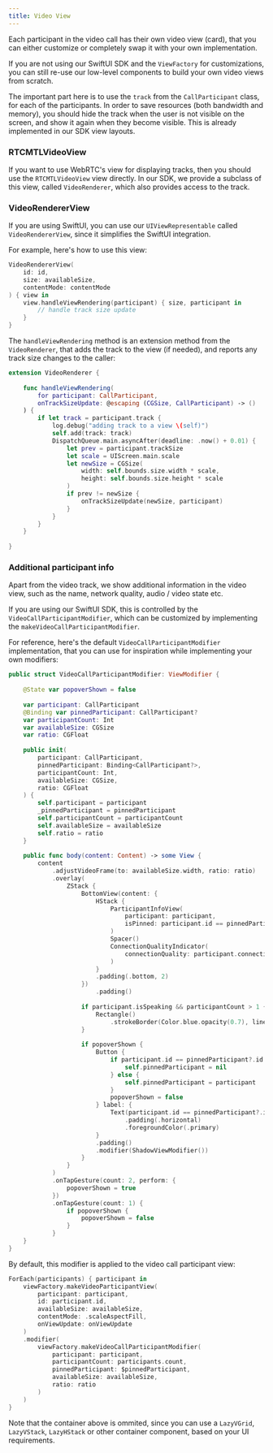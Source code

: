 ```yaml
---
title: Video View
---
```


Each participant in the video call has their own video view (card), that you can either customize or completely swap it with your own implementation.

If you are not using our SwiftUI SDK and the `ViewFactory` for customizations, you can still re-use our low-level components to build your own video views from scratch.

The important part here is to use the `track` from the `CallParticipant` class, for each of the participants. In order to save resources (both bandwidth and memory), you should hide the track when the user is not visible on the screen, and show it again when they become visible. This is already implemented in our SDK view layouts.

### RTCMTLVideoView

If you want to use WebRTC's view for displaying tracks, then you should use the `RTCMTLVideoView` view directly. In our SDK, we provide a subclass of this view, called `VideoRenderer`, which also provides access to the track.

### VideoRendererView

If you are using SwiftUI, you can use our `UIViewRepresentable` called `VideoRendererView`, since it simplifies the SwiftUI integration.

For example, here's how to use this view:

```swift
VideoRendererView(
    id: id,
    size: availableSize,
    contentMode: contentMode
) { view in
	view.handleViewRendering(participant) { size, participant in
		// handle track size update
	}
}
```

The `handleViewRendering` method is an extension method from the `VideoRenderer`, that adds the track to the view (if needed), and reports any track size changes to the caller:

```swift
extension VideoRenderer {
    
    func handleViewRendering(
        for participant: CallParticipant,
        onTrackSizeUpdate: @escaping (CGSize, CallParticipant) -> ()
    ) {
        if let track = participant.track {
            log.debug("adding track to a view \(self)")
            self.add(track: track)
            DispatchQueue.main.asyncAfter(deadline: .now() + 0.01) {
                let prev = participant.trackSize
                let scale = UIScreen.main.scale
                let newSize = CGSize(
                    width: self.bounds.size.width * scale,
                    height: self.bounds.size.height * scale
                )
                if prev != newSize {
                    onTrackSizeUpdate(newSize, participant)
                }
            }
        }
    }
    
}
```

### Additional participant info

Apart from the video track, we show additional information in the video view, such as the name, network quality, audio / video state etc.

If you are using our SwiftUI SDK, this is controlled by the `VideoCallParticipantModifier`, which can be customized by implementing the `makeVideoCallParticipantModifier`.

For reference, here's the default `VideoCallParticipantModifier` implementation, that you can use for inspiration while implementing your own modifiers:

```swift
public struct VideoCallParticipantModifier: ViewModifier {
            
    @State var popoverShown = false
    
    var participant: CallParticipant
    @Binding var pinnedParticipant: CallParticipant?
    var participantCount: Int
    var availableSize: CGSize
    var ratio: CGFloat
    
    public init(
        participant: CallParticipant,
        pinnedParticipant: Binding<CallParticipant?>,
        participantCount: Int,
        availableSize: CGSize,
        ratio: CGFloat
    ) {
        self.participant = participant
        _pinnedParticipant = pinnedParticipant
        self.participantCount = participantCount
        self.availableSize = availableSize
        self.ratio = ratio
    }
    
    public func body(content: Content) -> some View {
        content
            .adjustVideoFrame(to: availableSize.width, ratio: ratio)
            .overlay(
                ZStack {
                    BottomView(content: {
                        HStack {
                            ParticipantInfoView(
                                participant: participant,
                                isPinned: participant.id == pinnedParticipant?.id
                            )
                            Spacer()
                            ConnectionQualityIndicator(
                                connectionQuality: participant.connectionQuality
                            )
                        }
                        .padding(.bottom, 2)
                    })
                        .padding()
                    
                    if participant.isSpeaking && participantCount > 1 {
                        Rectangle()
                            .strokeBorder(Color.blue.opacity(0.7), lineWidth: 2)
                    }
                    
                    if popoverShown {
                        Button {
                            if participant.id == pinnedParticipant?.id {
                                self.pinnedParticipant = nil
                            } else {
                                self.pinnedParticipant = participant
                            }
                            popoverShown = false
                        } label: {
                            Text(participant.id == pinnedParticipant?.id ? L10n.Call.Current.unpinUser : L10n.Call.Current.pinUser)
                                .padding(.horizontal)
                                .foregroundColor(.primary)
                        }
                        .padding()
                        .modifier(ShadowViewModifier())
                    }
                }
            )
            .onTapGesture(count: 2, perform: {
                popoverShown = true
            })
            .onTapGesture(count: 1) {
                if popoverShown {
                    popoverShown = false
                }
            }
    }
}
```

By default, this modifier is applied to the video call participant view:

```swift
ForEach(participants) { participant in
    viewFactory.makeVideoParticipantView(
        participant: participant,
        id: participant.id,
        availableSize: availableSize,
        contentMode: .scaleAspectFill,
        onViewUpdate: onViewUpdate
    )
    .modifier(
    	viewFactory.makeVideoCallParticipantModifier(
            participant: participant,
            participantCount: participants.count,
            pinnedParticipant: $pinnedParticipant,
            availableSize: availableSize,
            ratio: ratio
        )
    )
}
```

Note that the container above is ommited, since you can use a `LazyVGrid`, `LazyVStack`, `LazyHStack` or other container component, based on your UI requirements.